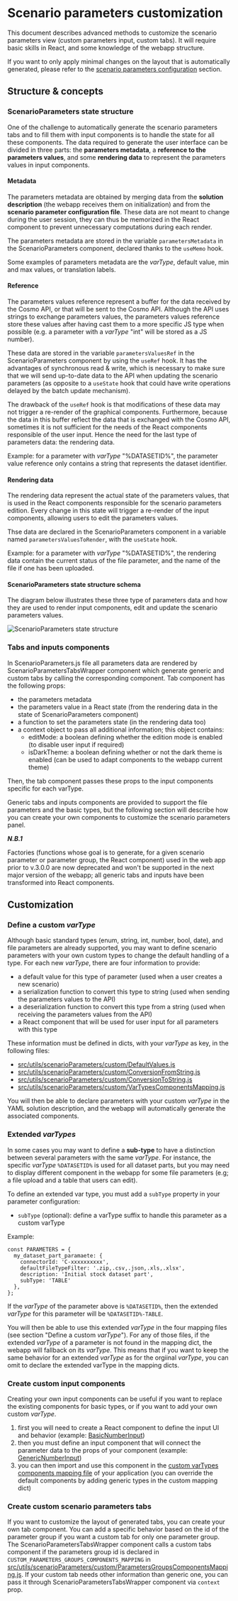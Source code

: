 # Scenario parameters customization

This document describes advanced methods to customize the scenario parameters view (custom parameters input, custom
tabs). It will require basic skills in React, and some knowledge of the webapp structure.

If you want to only apply minimal changes on the layout that is automatically generated, please refer to the
[scenario parameters configuration](./scenarioParametersConfiguration.js) section.

## Structure & concepts

### ScenarioParameters state structure

One of the challenge to automatically generate the scenario parameters tabs and to fill them with input components is
to handle the state for all these components. The data required to generate the user interface can be divided in three
parts: the **parameters metadata**, a **reference to the parameters values**, and some **rendering data** to represent
the parameters values in input components.

#### Metadata

The parameters metadata are obtained by merging data from the **solution description** (the webapp receives them on
initialization) and from the **scenario parameter configuration file**. These data are not meant to change during the
user session, they can thus be memorized in the React component to prevent unnecessary computations during each render.

The parameters metadata are stored in the variable `parametersMetadata` in the ScenarioParameters component, declared
thanks to the `useMemo` hook.

Some examples of parameters metadata are the _varType_, default value, min and max values, or translation labels.

#### Reference

The parameters values reference represent a buffer for the data received by the Cosmo API, or that will be sent to the
Cosmo API. Although the API uses strings to exchange parameters values, the parameters values reference store these
values after having cast them to a more specific JS type when possible (e.g. a parameter with a _varType_ "int" will be
stored as a JS number).

These data are stored in the variable `parametersValuesRef` in the ScenarioParameters component by using the `useRef`
hook. It has the advantages of synchronous read & write, which is necessary to make sure that we will send up-to-date
data to the API when updating the scenario parameters (as opposite to a `useState` hook that could have write operations
delayed by the batch update mechanism).

The drawback of the `useRef` hook is that modifications of these data may not trigger a re-render of the graphical
components. Furthermore, because the data in this buffer reflect the data that is exchanged with the Cosmo API,
sometimes it is not sufficient for the needs of the React components responsible of the user input. Hence the need for
the last type of parameters data: the rendering data.

Example: for a parameter with _varType_ "%DATASETID%", the parameter value reference only contains a string that
represents the dataset identifier.

#### Rendering data

The rendering data represent the actual state of the parameters values, that is used in the React components responsible
for the scenario parameters edition. Every change in this state will trigger a re-render of the input components,
allowing users to edit the parameters values.

Thse data are declared in the ScenarioParameters component in a variable named `parametersValuesToRender`, with the
`useState` hook.

Example: for a parameter with _varType_ "%DATASETID%", the rendering data contain the current status of the file
parameter, and the name of the file if one has been uploaded.

#### ScenarioParameters state structure schema

The diagram below illustrates these three type of parameters data and how they are used to render input components,
edit and update the scenario parameters values.

![ScenarioParameters state structure](./assets/scenario_parameters_state.png)

### Tabs and inputs components

In ScenarioParameters.js file all parameters data are rendered by ScenarioParametersTabsWrapper component which generate
generic and custom tabs by calling the corresponding component. Tab component has the following props:

- the parameters metadata
- the parameters value in a React state (from the rendering data in the state of ScenarioParameters component)
- a function to set the parameters state (in the rendering data too)
- a context object to pass all additional information; this object contains:
  - editMode: a boolean defining whether the edition mode is enabled (to disable user input if required)
  - isDarkTheme: a boolean defining whether or not the dark theme is enabled (can be used to adapt components to the
    webapp current theme)

Then, the tab component passes these props to the input components specific for each varType.

Generic tabs and inputs components are provided to support the file parameters and the basic types, but the following section will
describe how you can create your own components to customize the scenario parameters panel.

_**N.B.1**_

Factories (functions whose goal is to generate, for a given scenario parameter or parameter group, the React
component) used in the web app prior to v.3.0.0 are now deprecated and won't be supported
in the next major version of the webapp; all generic tabs and inputs have been transformed into React components.

## Customization

### Define a custom _varType_

Although basic standard types (enum, string, int, number, bool, date), and file parameters are already supported, you
may want to define scenario parameters with your own custom types to change the default handling of a type. For each new
_varType_, there are four information to provide:

- a default value for this type of parameter (used when a user creates a new scenario)
- a serialization function to convert this type to string (used when sending the parameters values to the API)
- a deserialization function to convert this type from a string (used when receiving the parameters values from the API)
- a React component that will be used for user input for all parameters with this type

These information must be defined in dicts, with your _varType_ as key, in the following files:

- [src/utils/scenarioParameters/custom/DefaultValues.js](../src/utils/scenarioParameters/custom/DefaultValues.js)
- [src/utils/scenarioParameters/custom/ConversionFromString.js](../src/utils/scenarioParameters/custom/ConversionFromString.js)
- [src/utils/scenarioParameters/custom/ConversionToString.js](../src/utils/scenarioParameters/custom/ConversionToString.js)
- [src/utils/scenarioParameters/custom/VarTypesComponentsMapping.js](../src/utils/scenarioParameters/custom/VarTypesComponentsMapping.js)

You will then be able to declare parameters with your custom _varType_ in the YAML solution description, and the webapp
will automatically generate the associated components.

### Extended _varTypes_

In some cases you may want to define a **sub-type** to have a distinction between several parameters with the same
_varType_. For instance, the specific _varType_ `%DATASETID%` is used for all dataset parts, but you may need to display
different component in the webapp for some file parameters (e.g; a file upload and a table that users can edit).

To define an extended var type, you must add a `subType` property in your parameter configuration:

- `subType` (optional): define a varType suffix to handle this parameter as a custom varType

Example:

```
const PARAMETERS = {
  my_dataset_part_paramaete: {
    connectorId: 'C-xxxxxxxxxx',
    defaultFileTypeFilter: '.zip,.csv,.json,.xls,.xlsx',
    description: 'Initial stock dataset part',
    subType: 'TABLE'
  },
};
```

If the _varType_ of the parameter above is `%DATASETID%`, then the extended _varType_ for this parameter will be
`%DATASETID%-TABLE`.

You will then be able to use this extended _varType_ in the four mapping files (see section "Define a custom
_varType_"). For any of those files, if the extended _varType_ of a parameter is not found in the mapping dict, the
webapp will fallback on its _varType_. This means that if you want to keep the same behavior for an extended _varType_
as for the orgiinal _varType_, you can omit to declare the extended varType in the mapping dicts.

### Create custom input components

Creating your own input components can be useful if you want to replace the existing components for basic types, or if
you want to add your own custom _varType_.

1. first you will need to create a React component to define the input UI and behavior (example:
   [BasicNumberInput](https://github.com/Cosmo-Tech/webapp-component-ui/blob/main/src/inputs/BasicInputs/BasicNumberInput/BasicNumberInput.js))
2. then you must define an input component that will connect the parameter data to the props of your component (example: [GenericNumberInput](../src/components/ScenarioParameters/components/ScenarioParametersInputs/GenericNumberInput.js))
3. you can then import and use this component in the [custom varTypes components mapping file](../src/utils/scenarioParameters/custom/VarTypesComponentsMapping.js) of your application (you can override the default components by adding
   generic types in the custom mapping dict)

### Create custom scenario parameters tabs

If you want to customize the layout of generated tabs, you can create your own tab component.
You can add a specific behavior based on the id of the parameter group if you want a custom tab for only
one parameter group. The ScenarioParametersTabsWrapper component calls a custom tabs component if the parameters group id is declared in
`CUSTOM_PARAMETERS_GROUPS_COMPONENTS_MAPPING` in [src/utils/scenarioParameters/custom/ParametersGroupsComponentsMapping.js](../src/utils/scenarioParameters/custom/ParametersGroupsComponentsMapping.js). If your custom tab
needs other information than generic one, you can pass it through ScenarioParametersTabsWrapper component via `context` prop.
